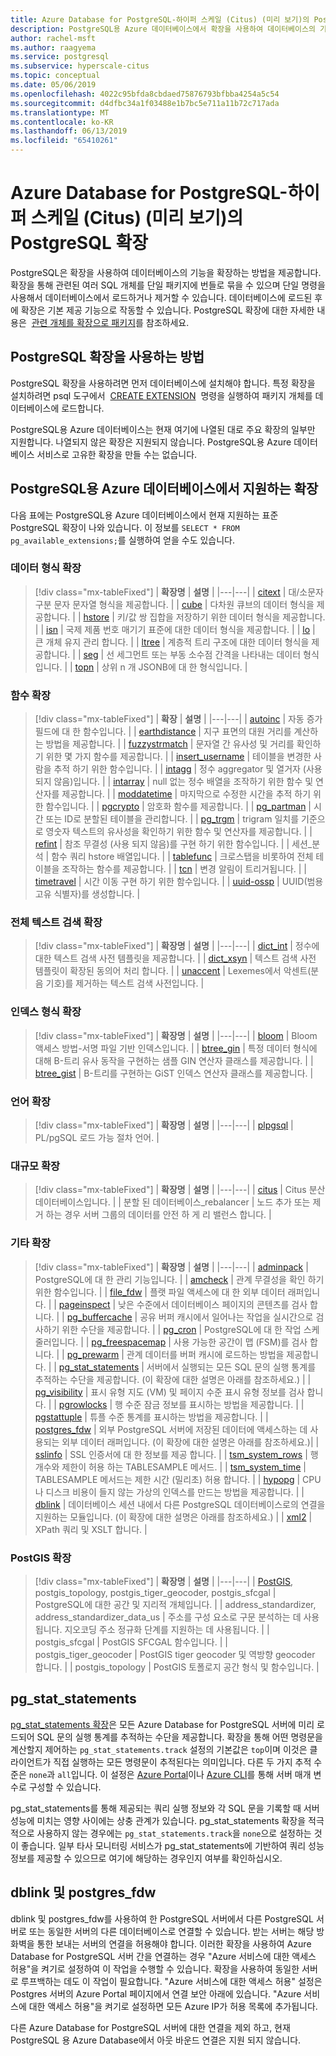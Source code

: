 ```yaml
---
title: Azure Database for PostgreSQL-하이퍼 스케일 (Citus) (미리 보기)의 PostgreSQL 확장
description: PostgreSQL용 Azure 데이터베이스에서 확장을 사용하여 데이터베이스의 기능을 확장하는 방법을 설명합니다.
author: rachel-msft
ms.author: raagyema
ms.service: postgresql
ms.subservice: hyperscale-citus
ms.topic: conceptual
ms.date: 05/06/2019
ms.openlocfilehash: 4022c95bfda8cbdaed75876793bfbba4254a5c54
ms.sourcegitcommit: d4dfbc34a1f03488e1b7bc5e711a11b72c717ada
ms.translationtype: MT
ms.contentlocale: ko-KR
ms.lasthandoff: 06/13/2019
ms.locfileid: "65410261"
---
```

# <a name="postgresql-extensions-in-azure-database-for-postgresql---hyperscale-citus-preview"></a>Azure Database for PostgreSQL-하이퍼 스케일 (Citus) (미리 보기)의 PostgreSQL 확장

PostgreSQL은 확장을 사용하여 데이터베이스의 기능을 확장하는 방법을 제공합니다. 확장을 통해 관련된 여러 SQL 개체를 단일 패키지에 번들로 묶을 수 있으며 단일 명령을 사용해서 데이터베이스에서 로드하거나 제거할 수 있습니다. 데이터베이스에 로드된 후에 확장은 기본 제공 기능으로 작동할 수 있습니다. PostgreSQL 확장에 대한 자세한 내용은  [관련 개체를 확장으로 패키지](https://www.postgresql.org/docs/9.6/static/extend-extensions.html)를 참조하세요.

## <a name="how-to-use-postgresql-extensions"></a>PostgreSQL 확장을 사용하는 방법

PostgreSQL 확장을 사용하려면 먼저 데이터베이스에 설치해야 합니다. 특정 확장을 설치하려면 psql 도구에서  [CREATE EXTENSION](https://www.postgresql.org/docs/9.6/static/sql-createextension.html)  명령을 실행하여 패키지 개체를 데이터베이스에 로드합니다.

PostgreSQL용 Azure 데이터베이스는 현재 여기에 나열된 대로 주요 확장의 일부만 지원합니다. 나열되지 않은 확장은 지원되지 않습니다. PostgreSQL용 Azure 데이터베이스 서비스로 고유한 확장을 만들 수는 없습니다.

## <a name="extensions-supported-by-azure-database-for-postgresql"></a>PostgreSQL용 Azure 데이터베이스에서 지원하는 확장

다음 표에는 PostgreSQL용 Azure 데이터베이스에서 현재 지원하는 표준 PostgreSQL 확장이 나와 있습니다. 이 정보를 `SELECT * FROM pg_available_extensions;`를 실행하여 얻을 수도 있습니다.

### <a name="data-types-extensions"></a>데이터 형식 확장

> [!div class="mx-tableFixed"]
> | **확장명** | **설명** |
> |---|---|
> | [citext](https://www.postgresql.org/docs/9.6/static/citext.html) | 대/소문자 구분 문자 문자열 형식을 제공합니다. |
> | [cube](https://www.postgresql.org/docs/9.6/static/cube.html) | 다차원 큐브의 데이터 형식을 제공합니다. |
> | [hstore](https://www.postgresql.org/docs/9.6/static/hstore.html) | 키/값 쌍 집합을 저장하기 위한 데이터 형식을 제공합니다. |
> | [isn](https://www.postgresql.org/docs/9.6/static/isn.html) | 국제 제품 번호 매기기 표준에 대한 데이터 형식을 제공합니다. |
> | [lo](https://www.postgresql.org/docs/current/lo.html) | 큰 개체 유지 관리 합니다. |
> | [ltree](https://www.postgresql.org/docs/9.6/static/ltree.html) | 계층적 트리 구조에 대한 데이터 형식을 제공합니다. |
> | [seg](https://www.postgresql.org/docs/current/seg.html) | 선 세그먼트 또는 부동 소수점 간격을 나타내는 데이터 형식입니다. |
> | [topn](https://github.com/citusdata/postgresql-topn/) | 상위 n 개 JSONB에 대 한 형식입니다. |

### <a name="functions-extensions"></a>함수 확장

> [!div class="mx-tableFixed"]
> | **확장** | **설명** |
> |---|---|
> | [autoinc](https://www.postgresql.org/docs/current/contrib-spi.html#id-1.11.7.45.7) | 자동 증가 필드에 대 한 함수입니다. |
> | [earthdistance](https://www.postgresql.org/docs/9.6/static/earthdistance.html) | 지구 표면의 대원 거리를 계산하는 방법을 제공합니다. |
> | [fuzzystrmatch](https://www.postgresql.org/docs/9.6/static/fuzzystrmatch.html) | 문자열 간 유사성 및 거리를 확인하기 위한 몇 가지 함수를 제공합니다. |
> | [insert\_username](https://www.postgresql.org/docs/current/contrib-spi.html#id-1.11.7.45.8) | 테이블을 변경한 사람을 추적 하기 위한 함수입니다. |
> | [intagg](https://www.postgresql.org/docs/current/intagg.html) | 정수 aggregator 및 열거자 (사용 되지 않음)입니다. |
> | [intarray](https://www.postgresql.org/docs/9.6/static/intarray.html) | null 없는 정수 배열을 조작하기 위한 함수 및 연산자를 제공합니다. |
> | [moddatetime](https://www.postgresql.org/docs/current/contrib-spi.html#id-1.11.7.45.9) | 마지막으로 수정한 시간을 추적 하기 위한 함수입니다. |
> | [pgcrypto](https://www.postgresql.org/docs/9.6/static/pgcrypto.html) | 암호화 함수를 제공합니다. |
> | [pg\_partman](https://pgxn.org/dist/pg_partman/doc/pg_partman.html) | 시간 또는 ID로 분할된 테이블을 관리합니다. |
> | [pg\_trgm](https://www.postgresql.org/docs/9.6/static/pgtrgm.html) | trigram 일치를 기준으로 영숫자 텍스트의 유사성을 확인하기 위한 함수 및 연산자를 제공합니다. |
> | [refint](https://www.postgresql.org/docs/current/contrib-spi.html#id-1.11.7.45.5) | 참조 무결성 (사용 되지 않음)를 구현 하기 위한 함수입니다. |
> | 세션\_분석 | 함수 쿼리 hstore 배열입니다. |
> | [tablefunc](https://www.postgresql.org/docs/9.6/static/tablefunc.html) | 크로스탭을 비롯하여 전체 테이블을 조작하는 함수를 제공합니다. |
> | [tcn](https://www.postgresql.org/docs/current/tcn.html) | 변경 알림이 트리거됩니다. |
> | [timetravel](https://www.postgresql.org/docs/current/contrib-spi.html#id-1.11.7.45.6) | 시간 이동 구현 하기 위한 함수입니다. |
> | [uuid-ossp](https://www.postgresql.org/docs/9.6/static/uuid-ossp.html) | UUID(범용 고유 식별자)를 생성합니다. |

### <a name="full-text-search-extensions"></a>전체 텍스트 검색 확장

> [!div class="mx-tableFixed"]
> | **확장명** | **설명** |
> |---|---|
> | [dict\_int](https://www.postgresql.org/docs/9.6/static/dict-int.html) | 정수에 대한 텍스트 검색 사전 템플릿을 제공합니다. |
> | [dict\_xsyn](https://www.postgresql.org/docs/current/dict-xsyn.html) | 텍스트 검색 사전 템플릿이 확장된 동의어 처리 합니다. |
> | [unaccent](https://www.postgresql.org/docs/9.6/static/unaccent.html) | Lexemes에서 악센트(분음 기호)를 제거하는 텍스트 검색 사전입니다. |

### <a name="index-types-extensions"></a>인덱스 형식 확장

> [!div class="mx-tableFixed"]
> | **확장명** | **설명** |
> |---|---|
> | [bloom](https://www.postgresql.org/docs/current/bloom.html) | Bloom 액세스 방법-서명 파일 기반 인덱스입니다. |
> | [btree\_gin](https://www.postgresql.org/docs/9.6/static/btree-gin.html) | 특정 데이터 형식에 대해 B-트리 유사 동작을 구현하는 샘플 GIN 연산자 클래스를 제공합니다. |
> | [btree\_gist](https://www.postgresql.org/docs/9.6/static/btree-gist.html) | B-트리를 구현하는 GiST 인덱스 연산자 클래스를 제공합니다. |

### <a name="language-extensions"></a>언어 확장

> [!div class="mx-tableFixed"]
> | **확장명** | **설명** |
> |---|---|
> | [plpgsql](https://www.postgresql.org/docs/9.6/static/plpgsql.html) | PL/pgSQL 로드 가능 절차 언어. |

### <a name="hyperscale-extensions"></a>대규모 확장

> [!div class="mx-tableFixed"]
> | **확장명** | **설명** |
> |---|---|
> | [citus](https://github.com/citusdata/citus) | Citus 분산 데이터베이스입니다. |
> | 분할 된 데이터베이스\_rebalancer | 노드 추가 또는 제거 하는 경우 서버 그룹의 데이터를 안전 하 게 리 밸런스 합니다. |

### <a name="miscellaneous-extensions"></a>기타 확장

> [!div class="mx-tableFixed"]
> | **확장명** | **설명** |
> |---|---|
> | [adminpack](https://www.postgresql.org/docs/current/adminpack.html) | PostgreSQL에 대 한 관리 기능입니다. |
> | [amcheck](https://www.postgresql.org/docs/current/amcheck.html) | 관계 무결성을 확인 하기 위한 함수입니다. |
> | [file\_fdw](https://www.postgresql.org/docs/current/file-fdw.html) | 플랫 파일 액세스에 대 한 외부 데이터 래퍼입니다. |
> | [pageinspect](https://www.postgresql.org/docs/current/pageinspect.html) | 낮은 수준에서 데이터베이스 페이지의 콘텐츠를 검사 합니다. |
> | [pg\_buffercache](https://www.postgresql.org/docs/9.6/static/pgbuffercache.html) | 공유 버퍼 캐시에서 일어나는 작업을 실시간으로 검사하기 위한 수단을 제공합니다. |
> | [pg\_cron](https://github.com/citusdata/pg_cron) | PostgreSQL에 대 한 작업 스케줄러입니다. |
> | [pg\_freespacemap](https://www.postgresql.org/docs/current/pgfreespacemap.html) | 사용 가능한 공간이 맵 (FSM)를 검사 합니다. |
> | [pg\_prewarm](https://www.postgresql.org/docs/9.6/static/pgprewarm.html) | 관계 데이터를 버퍼 캐시에 로드하는 방법을 제공합니다. |
> | [pg\_stat\_statements](https://www.postgresql.org/docs/9.6/static/pgstatstatements.html) | 서버에서 실행되는 모든 SQL 문의 실행 통계를 추적하는 수단을 제공합니다. (이 확장에 대한 설명은 아래를 참조하세요.) |
> | [pg\_visibility](https://www.postgresql.org/docs/current/pgvisibility.html) | 표시 유형 지도 (VM) 및 페이지 수준 표시 유형 정보를 검사 합니다. |
> | [pgrowlocks](https://www.postgresql.org/docs/9.6/static/pgrowlocks.html) | 행 수준 잠금 정보를 표시하는 방법을 제공합니다. |
> | [pgstattuple](https://www.postgresql.org/docs/9.6/static/pgstattuple.html) | 튜플 수준 통계를 표시하는 방법을 제공합니다. |
> | [postgres\_fdw](https://www.postgresql.org/docs/9.6/static/postgres-fdw.html) | 외부 PostgreSQL 서버에 저장된 데이터에 액세스하는 데 사용되는 외부 데이터 래퍼입니다. (이 확장에 대한 설명은 아래를 참조하세요.)|
> | [sslinfo](https://www.postgresql.org/docs/current/sslinfo.html) | SSL 인증서에 대 한 정보를 제공 합니다. |
> | [tsm\_system\_rows](https://www.postgresql.org/docs/current/tsm-system-rows.html) | 행 개수와 제한이 허용 하는 TABLESAMPLE 메서드. |
> | [tsm\_system\_time](https://www.postgresql.org/docs/current/tsm-system-time.html) | TABLESAMPLE 메서드는 제한 시간 (밀리초) 허용 합니다. |
> | [hypopg](https://hypopg.readthedocs.io/en/latest/) | CPU나 디스크 비용이 들지 않는 가상의 인덱스를 만드는 방법을 제공합니다. |
> | [dblink](https://www.postgresql.org/docs/current/dblink.html) | 데이터베이스 세션 내에서 다른 PostgreSQL 데이터베이스로의 연결을 지원하는 모듈입니다. (이 확장에 대한 설명은 아래를 참조하세요.) |
> | [xml2](https://www.postgresql.org/docs/current/xml2.html) | XPath 쿼리 및 XSLT 합니다. |


### <a name="postgis-extensions"></a>PostGIS 확장

> [!div class="mx-tableFixed"]
> | **확장명** | **설명** |
> |---|---|
> | [PostGIS](https://www.postgis.net/), postgis\_topology, postgis\_tiger\_geocoder, postgis\_sfcgal | PostgreSQL에 대한 공간 및 지리적 개체입니다. |
> | address\_standardizer, address\_standardizer\_data\_us | 주소를 구성 요소로 구문 분석하는 데 사용됩니다. 지오코딩 주소 정규화 단계를 지원하는 데 사용됩니다. |
> | postgis\_sfcgal | PostGIS SFCGAL 함수입니다. |
> | postgis\_tiger\_geocoder | PostGIS tiger geocoder 및 역방향 geocoder 합니다. |
> | postgis\_topology | PostGIS 토폴로지 공간 형식 및 함수입니다. |


## <a name="pgstatstatements"></a>pg_stat_statements
[pg\_stat\_statements 확장](https://www.postgresql.org/docs/9.6/static/pgstatstatements.html)은 모든 Azure Database for PostgreSQL 서버에 미리 로드되어 SQL 문의 실행 통계를 추적하는 수단을 제공합니다.
확장을 통해 어떤 명령문을 계산할지 제어하는 `pg_stat_statements.track` 설정의 기본값은 `top`이며 이것은 클라이언트가 직접 실행하는 모든 명령문이 추적된다는 의미입니다. 다른 두 가지 추적 수준은 `none`과 `all`입니다. 이 설정은 [Azure Portal](https://docs.microsoft.com/azure/postgresql/howto-configure-server-parameters-using-portal)이나 [Azure CLI](https://docs.microsoft.com/azure/postgresql/howto-configure-server-parameters-using-cli)를 통해 서버 매개 변수로 구성할 수 있습니다.

pg_stat_statements를 통해 제공되는 쿼리 실행 정보와 각 SQL 문을 기록할 때 서버 성능에 미치는 영향 사이에는 상충 관계가 있습니다. pg_stat_statements 확장을 적극적으로 사용하지 않는 경우에는 `pg_stat_statements.track`을 `none`으로 설정하는 것이 좋습니다. 일부 타사 모니터링 서비스가 pg_stat_statements에 기반하여 쿼리 성능 정보를 제공할 수 있으므로 여기에 해당하는 경우인지 여부를 확인하십시오.

## <a name="dblink-and-postgresfdw"></a>dblink 및 postgres_fdw
dblink 및 postgres_fdw를 사용하여 한 PostgreSQL 서버에서 다른 PostgreSQL 서버로 또는 동일한 서버의 다른 데이터베이스로 연결할 수 있습니다. 받는 서버는 해당 방화벽을 통한 보내는 서버의 연결을 허용해야 합니다. 이러한 확장을 사용하여 Azure Database for PostgreSQL 서버 간을 연결하는 경우 "Azure 서비스에 대한 액세스 허용"을 켜기로 설정하여 이 작업을 수행할 수 있습니다. 확장을 사용하여 동일한 서버로 루프백하는 데도 이 작업이 필요합니다. "Azure 서비스에 대한 액세스 허용" 설정은 Postgres 서버의 Azure Portal 페이지에서 연결 보안 아래에 있습니다. "Azure 서비스에 대한 액세스 허용"을 켜기로 설정하면 모든 Azure IP가 허용 목록에 추가됩니다.

다른 Azure Database for PostgreSQL 서버에 대한 연결을 제외 하고, 현재 PostgreSQL 용 Azure Database에서 아웃 바운드 연결은 지원 되지 않습니다.
